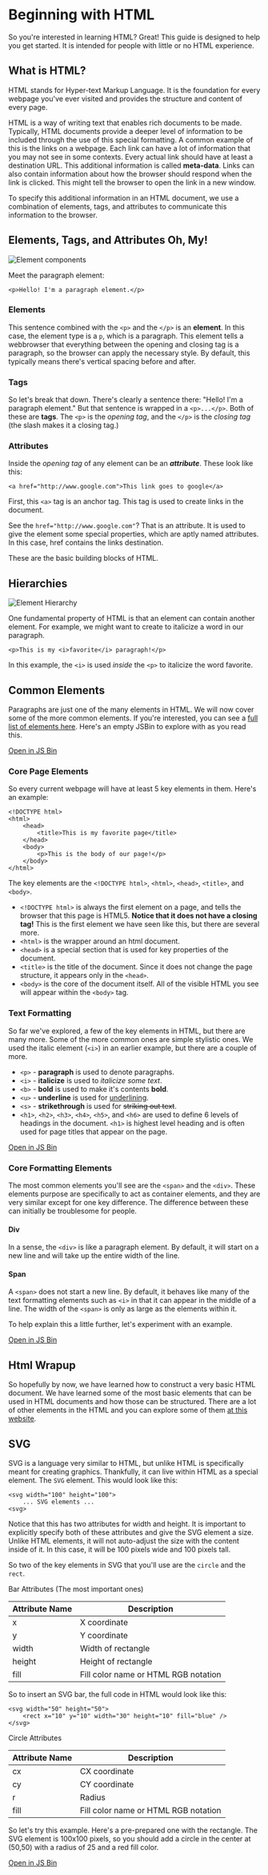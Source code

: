 Beginning with HTML
===================

So you're interested in learning HTML? Great! 
This guide is designed to help you get started. It is intended for people with little or no HTML experience.


What is HTML?
-------------

HTML stands for Hyper-text Markup Language. It is the foundation for every webpage you've ever visited and provides the structure and content of every page. 

HTML is a way of writing text that enables rich documents to be made. Typically, HTML documents provide a deeper level of information to be included through the use of this special formatting. A common example of this is the links on a webpage. Each link can have a lot of information that you may not see in some contexts. Every actual link should have at least a destination URL. This additional information is called **meta-data**. Links can also contain information about how the browser should respond when the link is clicked. This might tell the browser to open the link in a new window.

To specify this additional information in an HTML document, we use a combination of elements, tags, and attributes to communicate this information to the browser. 


Elements, Tags, and Attributes Oh, My!
--------------------------------------

![Element components](resources/html/element_breakdown.png)

Meet the paragraph element:

```markup
<p>Hello! I'm a paragraph element.</p>
```

### Elements
This sentence combined with the `<p>` and the `</p>` is an **element**. In this case, the element type is a `p`, which is a paragraph. This element tells a webbrowser that everything between the opening and closing tag is a paragraph, so the browser can apply the necessary style. By default, this typically means there's vertical spacing before and after.

### Tags
So let's break that down. There's clearly a sentence there: "Hello! I'm a paragraph element." But that sentence is wrapped in a `<p>...</p>`. Both of these are **tags**. The `<p>` is the _opening tag_, and the `</p>` is the _closing tag_ (the slash makes it a closing tag.)


### Attributes
Inside the _opening tag_ of any element can be an ***attribute***. These look like this:
```markup
<a href="http://www.google.com">This link goes to google</a>
```
First, this `<a>` tag is an anchor tag. This tag is used to create links in the document. 

See the `href="http://www.google.com"`? That is an attribute. It is used to give the element some special properties, which are aptly named attributes. In this case, href contains the links destination. 


These are the basic building blocks of HTML. 



Hierarchies
-----------

![Element Hierarchy](resources/html/html_hierarchy.png)

One fundamental property of HTML is that an element can contain another element. For example, we might want to create to italicize a word in our paragraph.

```markup
<p>This is my <i>favorite</i> paragraph!</p>
```

In this example, the `<i>` is used _inside_ the `<p>` to italicize the word favorite. 


Common Elements
---------------

Paragraphs are just one of the many elements in HTML. We will now cover some of the more common elements. If you're interested, you can see a [full list of elements here](https://developer.mozilla.org/en-US/docs/Web/HTML/Element). Here's an empty JSBin to explore with as you read this.

<a class="btn btn-primary jsbin-button" href="http://jsbin.com/pehuwe/1/edit?html,output" target="_blank">Open in JS Bin</a>

### Core Page Elements

So every current webpage will have at least 5 key elements in them. Here's an example:

```markup
<!DOCTYPE html>
<html>
	<head>
		<title>This is my favorite page</title>
	</head>
	<body>
		<p>This is the body of our page!</p>
	</body>
</html>
```

The key elements are the `<!DOCTYPE html>`, `<html>`, `<head>`, `<title>`, and `<body>`. 

* `<!DOCTYPE html>` is always the first element on a page, and tells the browser that this page is HTML5. **Notice that it does not have a closing tag!** This is the first element we have seen like this, but there are several more.
* `<html>` is the wrapper around an html document.
* `<head>` is a special section that is used for key properties of the document.
* `<title>` is the title of the document. Since it does not change the page structure, it appears only in the `<head>`. 
* `<body>` is the core of the document itself. All of the visible HTML you see will appear within the `<body>` tag. 



### Text Formatting

So far we've explored, a few of the key elements in HTML, but there are many more. Some of the more common ones are simple stylistic ones. We used the italic element (`<i>`) in an earlier example, but there are a couple of more.

* `<p>` - **paragraph** is used to denote paragraphs. 
* `<i>` - **italicize** is used to _italicize some text_. 
* `<b>` - **bold** is used to make it's contents **bold**.
* `<u>` - **underline** is used for <u>underlining</u>. 
* `<s>` - **strikethrough** is used for <s>striking out text</s>.
* `<h1>`, `<h2>`, `<h3>`, `<h4>`, `<h5>`, and `<h6>` are used to define 6 levels of headings in the document. `<h1>` is highest level heading and is often used for page titles that appear on the page. 

<a class="btn btn-primary jsbin-button" href="http://jsbin.com/ladiqu/2/edit?html,output" target="_blank">Open in JS Bin</a>

### Core Formatting Elements

The most common elements you'll see are the `<span>` and the `<div>`. These elements purpose are specifically to act as container elements, and they are very similar except for one key difference. The difference between these can initially be troublesome for people.

#### Div

In a sense, the `<div>` is like a paragraph element. By default, it will start on a new line and will take up the entire width of the line. 

#### Span

A `<span>` does not start a new line. By default, it behaves like many of the text formatting elements such as `<i>` in that it can appear in the middle of a line. The width of the `<span>` is only as large as the elements within it. 


To help explain this a little further, let's experiment with an example.

<a class="btn btn-primary jsbin-button" href="http://jsbin.com/larafa/3/edit?html,output" target="_blank">Open in JS Bin</a>

Html Wrapup
------

So hopefully by now, we have learned how to construct a very basic HTML document. We have learned some of the most basic elements that can be used in HTML documents and how those can be structured. There are a lot of other elements in the HTML and you can explore some of them [at this website](https://developer.mozilla.org/en-US/docs/Web/HTML/Element). 


SVG
---

SVG is a language very similar to HTML, but unlike HTML is specifically meant for creating graphics. Thankfully, it can live within HTML as a special element. The `SVG` element. This would look like this:

```markup
<svg width="100" height="100">
	... SVG elements ...
<svg>
```

Notice that this has two attributes for width and height. It is important to explicitly specify both of these attributes and give the SVG element a size. Unlike HTML elements, it will not auto-adjust the size with the content inside of it. In this case, it will be 100 pixels wide and 100 pixels tall. 

So two of the key elements in SVG that you'll use are the `circle` and the `rect`. 

Bar Attributes (The most important ones)
<table class="table">
	<thead>
		<tr><th>Attribute Name</th><th>Description</th></tr>
	</thead>
	<tbody>
		<tr><td>x</td><td>X coordinate</td></tr>
		<tr><td>y</td><td>Y coordinate</td></tr>
		<tr><td>width</td><td>Width of rectangle</td></tr>
		<tr><td>height</td><td>Height of rectangle</td></tr>
		<tr><td>fill</td><td>Fill color name or HTML RGB notation</td></tr>
	</tbody>
</table>

So to insert an SVG bar, the full code in HTML would look like this:
```markup
<svg width="50" height="50">
	<rect x="10" y="10" width="30" height="10" fill="blue" />
</svg>
```


Circle Attributes
<table class="table">
	<thead>
		<tr><th>Attribute Name</th><th>Description</th></tr>
	</thead>
	<tbody>
		<tr><td>cx</td><td>CX coordinate</td></tr>
		<tr><td>cy</td><td>CY coordinate</td></tr>
		<tr><td>r</td><td>Radius</td></tr>
		<tr><td>fill</td><td>Fill color name or HTML RGB notation</td></tr>
	</tbody>
</table>


So let's try this example. Here's a pre-prepared one with the rectangle. The SVG element is 100x100 pixels, so you should add a circle in the center at (50,50) with a radius of 25 and a red fill color. 

<a class="btn btn-primary jsbin-button" href="http://jsbin.com/zosoki/2/edit?html,output" target="_blank">Open in JS Bin</a>


